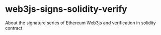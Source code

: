 # web3js-signs-solidity-verify
 About the signature series of Ethereum Web3js and verification in solidity contract

